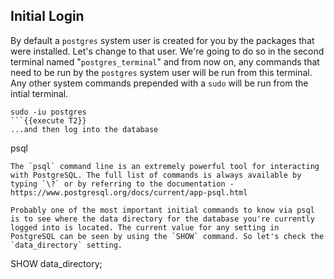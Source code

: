Initial Login
-------------

By default a `postgres` system user is created for you by the packages that were installed. Let's change to that user. We're going to do so in the second terminal named "`postgres_terminal`" and from now on, any commands that need to be run by the `postgres` system user will be run from this terminal. Any other system commands prepended with a `sudo` will be run from the intial terminal. 
```
sudo -iu postgres
```{{execute T2}}
...and then log into the database
```
psql
```{{execute T2}}
The `psql` command line is an extremely powerful tool for interacting with PostgreSQL. The full list of commands is always available by typing `\?` or by referring to the documentation - https://www.postgresql.org/docs/current/app-psql.html

Probably one of the most important initial commands to know via psql is to see where the data directory for the database you're currently logged into is located. The current value for any setting in PostgreSQL can be seen by using the `SHOW` command. So let's check the `data_directory` setting.
```
SHOW data_directory;
```{{execute T2}}








